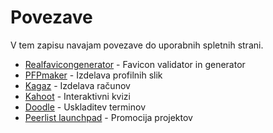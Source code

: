 # Povezave

V tem zapisu navajam povezave do uporabnih spletnih strani.


* [Realfavicongenerator](https://realfavicongenerator.net/) - Favicon validator in generator
* [PFPmaker](https://pfpmaker.com/) - Izdelava profilnih slik
* [Kagaz](https://kagaz.app/) - Izdelava računov
* [Kahoot](https://kahoot.com/) - Interaktivni kvizi
* [Doodle](https://doodle.com/) - Uskladitev terminov
* [Peerlist launchpad](https://peerlist.io/launchpad) - Promocija projektov

